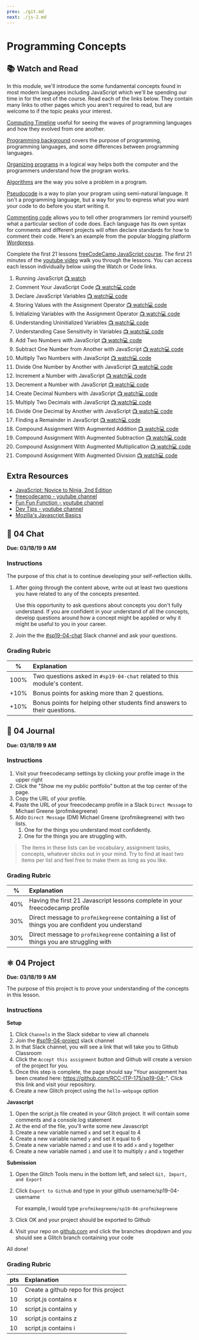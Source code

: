 ```yaml
---
prev: ./git.md
next: ./js-2.md
---
```

# Programming Concepts

## :books: Watch and Read

In this module, we'll introduce the some fundamental concepts found in most modern languages including JavaScript which we'll be spending our time in for the rest of the course. Read each of the links below. They contain many links to other pages which you aren't required to read, but are welcome to if the topic peaks your interest.

[Computing Timeline][] useful for seeing the waves of programming languages and how they evolved from one another.

[Programming background][] covers the purpose of programming, programming languages, and some differences between programming languages.

[Organizing programs][] in a logical way helps both the computer and the programmers understand how the program works.

[Algorithms][] are the way you solve a problem in a program.

[Pseudocode][] is a way to plan your program using semi-natural language. It isn't a programming language, but a way for you to express what you want your code to do before you start writing it.

[Commenting code][] allows you to tell other programmers (or remind yourself) what a particular section of code does. Each language has its own syntax for comments and different projects will often declare standards for how to comment their code. Here's an example from the popular blogging platform [Wordpress][].

Complete the first 21 lessons [freeCodeCamp JavaScript course](https://learn.freecodecamp.org/javascript-algorithms-and-data-structures/basic-javascript/). The first 21 minutes of the [youtube video](https://www.youtube.com/watch?v=PkZNo7MFNFg) walk you through the lessons. You can access each lesson individually below using the Watch or Code links.

1. Running JavaScript [:tv: watch](https://youtube.com/watch?v=PkZNo7MFNFg&amp;t=84s)
2. Comment Your JavaScript Code [:tv: watch](https://youtube.com/watch?v=PkZNo7MFNFg&amp;t=263s)[:computer: code](https://learn.freecodecamp.org/javascript-algorithms-and-data-structures/basic-javascript/comment-your-javascript-code)
3. Declare JavaScript Variables [:tv: watch](https://youtube.com/watch?v=PkZNo7MFNFg&amp;t=356s)[:computer: code](https://learn.freecodecamp.org/javascript-algorithms-and-data-structures/basic-javascript/declare-javascript-variables)
4. Storing Values with the Assignment Operator [:tv: watch](https://youtube.com/watch?v=PkZNo7MFNFg&amp;t=375s)[:computer: code](https://learn.freecodecamp.org/javascript-algorithms-and-data-structures/basic-javascript/storing-values-with-the-assignment-operator)
5. Initializing Variables with the Assignment Operator [:tv: watch](https://youtube.com/watch?v=PkZNo7MFNFg&amp;t=691s)[:computer: code](https://learn.freecodecamp.org/javascript-algorithms-and-data-structures/basic-javascript/initializing-variables-with-the-assignment-operator)
6. Understanding Uninitialized Variables [:tv: watch](https://youtube.com/watch?v=PkZNo7MFNFg&amp;t=718s)[:computer: code](https://learn.freecodecamp.org/javascript-algorithms-and-data-structures/basic-javascript/understanding-uninitialized-variables)
7. Understanding Case Sensitivity in Variables [:tv: watch](https://youtube.com/watch?v=PkZNo7MFNFg&amp;t=760s)[:computer: code](https://learn.freecodecamp.org/javascript-algorithms-and-data-structures/basic-javascript/understanding-case-sensitivity-in-variables)
8. Add Two Numbers with JavaScript [:tv: watch](https://youtube.com/watch?v=PkZNo7MFNFg&amp;t=845s)[:computer: code](https://learn.freecodecamp.org/javascript-algorithms-and-data-structures/basic-javascript/add-two-numbers-with-javascript)
9. Subtract One Number from Another with JavaScript [:tv: watch](https://youtube.com/watch?v=PkZNo7MFNFg&amp;t=874s)[:computer: code](https://learn.freecodecamp.org/javascript-algorithms-and-data-structures/basic-javascript/subtract-one-number-from-another-with-javascript)
10. Multiply Two Numbers with JavaScript [:tv: watch](https://youtube.com/watch?v=PkZNo7MFNFg&amp;t=892s)[:computer: code](https://learn.freecodecamp.org/javascript-algorithms-and-data-structures/basic-javascript/multiply-two-numbers-with-javascript)
11. Divide One Number by Another with JavaScript [:tv: watch](https://youtube.com/watch?v=PkZNo7MFNFg&amp;t=912s)[:computer: code](https://learn.freecodecamp.org/javascript-algorithms-and-data-structures/basic-javascript/divide-one-number-by-another-with-javascript)
12. Increment a Number with JavaScript [:tv: watch](https://youtube.com/watch?v=PkZNo7MFNFg&amp;t=930s)[:computer: code](https://learn.freecodecamp.org/javascript-algorithms-and-data-structures/basic-javascript/increment-a-number-with-javascript)
13. Decrement a Number with JavaScript [:tv: watch](https://youtube.com/watch?v=PkZNo7MFNFg&amp;t=958s)[:computer: code](https://learn.freecodecamp.org/javascript-algorithms-and-data-structures/basic-javascript/decrement-a-number-with-javascript)
14. Create Decimal Numbers with JavaScript [:tv: watch](https://youtube.com/watch?v=PkZNo7MFNFg&amp;t=982s)[:computer: code](https://learn.freecodecamp.org/javascript-algorithms-and-data-structures/basic-javascript/create-decimal-numbers-with-javascript)
15. Multiply Two Decimals with JavaScript [:tv: watch](https://youtube.com/watch?v=PkZNo7MFNFg&amp;t=1008s)[:computer: code](https://learn.freecodecamp.org/javascript-algorithms-and-data-structures/basic-javascript/multiply-two-decimals-with-javascript)
16. Divide One Decimal by Another with JavaScript [:tv: watch](https://youtube.com/watch?v=PkZNo7MFNFg&amp;t=1038s)[:computer: code](https://learn.freecodecamp.org/javascript-algorithms-and-data-structures/basic-javascript/divide-one-decimal-by-another-with-javascript)
17. Finding a Remainder in JavaScript [:tv: watch](https://youtube.com/watch?v=PkZNo7MFNFg&amp;t=1053s)[:computer: code](https://learn.freecodecamp.org/javascript-algorithms-and-data-structures/basic-javascript/finding-a-remainder-in-javascript)
18. Compound Assignment With Augmented Addition [:tv: watch](https://youtube.com/watch?v=PkZNo7MFNFg&amp;t=1102s)[:computer: code](https://learn.freecodecamp.org/javascript-algorithms-and-data-structures/basic-javascript/compound-assignment-with-augmented-addition)
19. Compound Assignment With Augmented Subtraction [:tv: watch](https://youtube.com/watch?v=PkZNo7MFNFg&amp;t=1162s)[:computer: code](https://learn.freecodecamp.org/javascript-algorithms-and-data-structures/basic-javascript/compound-assignment-with-augmented-subtraction)
20. Compound Assignment With Augmented Multiplication [:tv: watch](https://youtube.com/watch?v=PkZNo7MFNFg&amp;t=1218s)[:computer: code](https://learn.freecodecamp.org/javascript-algorithms-and-data-structures/basic-javascript/compound-assignment-with-augmented-multiplication)
21. Compound Assignment With Augmented Division [:tv: watch](https://youtube.com/watch?v=PkZNo7MFNFg&amp;t=1251s)[:computer: code](https://learn.freecodecamp.org/javascript-algorithms-and-data-structures/basic-javascript/compound-assignment-with-augmented-division)

## Extra Resources

* [JavaScript: Novice to Ninja, 2nd Edition][2]
* [freecodecamp - youtube channel][5]
* [Fun Fun Function - youtube channel][6]
* [Dev Tips - youtube channel][7]
* [Mozilla's Javascript Basics][1]

<div class="asn chat">

## :speech_balloon: 04 Chat

**Due: 03/18/19 9 AM**

### Instructions

The purpose of this chat is to continue developing your self-reflection skills.

1. After going through the content above, write out at least two questions you have related to any of the concepts presented.

    Use this opportunity to ask questions about concepts you don't fully understand. If you are confident in your understand of all the concepts, develop questions around how a concept might be applied or why it might be useful to you in your career.

1. Join the the [#sp19-04-chat][] Slack channel and ask your questions.

### Grading Rubric

| % | Explanation|
|-----|:--------|
| 100% | Two questions asked in `#sp19-04-chat` related to this module's content. |
| +10% | Bonus points for asking more than 2 questions. |
| +10% | Bonus points for helping other students find answers to their questions. |

</div>

<div class="asn journal">

## :memo: 04 Journal

**Due: 03/18/19 9 AM**

### Instructions

1. Visit your freecodecamp settings by clicking your profile image in the upper right
1. Click the "Show me my public portfolio" button at the top center of the page.
1. Copy the URL of your profile.
1. Paste the URL of your freecodecamp profile in a Slack `Direct Message` to Michael Greene (profmikegreene)
1. Aldo `Direct Message` (DM) Michael Greene (profmikegreene) with two lists.
    1. One for the things you understand most confidently.
    1. One for the things you are struggling with.

>The items in these lists can be vocabulary, assignment tasks, concepts, whatever sticks out in your mind. Try to find at least two items per list and feel free to make them as long as you like.

### Grading Rubric

| % | Explanation|
|-----|:--------|
| 40% | Having the first 21 Javascript lessons complete in your freecodecamp profile |
| 30% | Direct message to `profmikegreene` containing a list of things you are confident you understand |
| 30% | Direct message to `profmikegreene` containing a list of things you are struggling with |

</div>

<div class="asn project">

## :atom_symbol: 04 Project

**Due: 03/18/19 9 AM**

The purpose of this project is to prove your understanding of the concepts in this lesson.

### Instructions

**Setup**

1. Click `Channels` in the Slack sidebar to view all channels
1. Join the [#sp19-04-project][] slack channel
1. In that Slack channel, you will see a link that will take you to Github Classroom
1. Click the `Accept this assignment` button and Github will create a version of the project for you.
1. Once this step is complete, the page should say "Your assignment has been created here: https://github.com/RCC-ITP-175/sp19-04-". Click this link and visit your repository.
1. Create a new Glitch project using the `hello-webpage` option

**Javascript**

1. Open the script.js file created in your Glitch project. It will contain some comments and a console.log statement
1. At the end of the file, you'll write some new Javascript
1. Create a new variable named `x` and set it equal to 4
1. Create a new variable named `y` and set it equal to 6
1. Create a new variable named `z` and use it to add `x` and `y` together
1. Create a new variable named `i` and use it to multiply `z` and `x` together

**Submission**

1. Open the Glitch Tools menu in the bottom left, and select `Git, Import, and Export`
1. Click `Export to Github` and type in your github username/sp19-04-username

    For example, I would type `profmikegreene/sp19-04-profmikegreene`

1. Click OK and your project should be exported to Github
1. Visit your repo on [github.com][] and click the branches dropdown and you should see a Glitch branch containing your code

All done!

### Grading Rubric

| pts | Explanation|
|-----|:--------|
| 10 | Create a github repo for this project |
| 10 | script.js contains x |
| 10 | script.js contains y |
| 10 | script.js contains z |
| 10 | script.js contains i |

</div>

[//]: # (References)
[github.com]: https://github.com "Github homepage"
[codecademy.com]: https://www.codecademy.com/ "codecademy homepage"
[glitch.com]: https://glitch.com "Glitch homepage"
[freecodecamp.org]: https://www.freecodecamp.org "freeCodeCamp homepage"
[Computing Timeline]: https://en.wikipedia.org/wiki/Timeline_of_computing "Computing Timeline"
[Programming background]: https://en.wikiversity.org/wiki/Introduction_to_Programming/About_Programming "Programming background"
[Algorithms]: https://en.wikiversity.org/wiki/What_is_an_Algorithm "Algorithms"
[Pseudocode]: https://en.wikiversity.org/wiki/How_to_go_about_implementing_a_problem_solution_as_a_program
[Organizing programs]: https://en.wikiversity.org/wiki/Introduction_to_Programming/Organization "Organizing programs"
[#sp19-04-chat]: https://rccitp175.slack.com/messages/CGV01T9ST "#sp19-04-chat Slack channel"
[#sp19-04-project]: https://rccitp175.slack.com/messages/CGVN987AS "#sp19-04-project Slack channel"
[Commenting code]: https://en.wikipedia.org/wiki/Comment_(computer_programming) "Commenting code"
[Wordpress]: https://make.wordpress.org/core/handbook/best-practices/coding-standards/javascript/#comments "Wordpress Javascript comments standards"
[1]: https://developer.mozilla.org/en-US/docs/Learn/Getting_started_with_the_web/JavaScript_basics#Language_basics_crash_course
[2]: https://proquest-safaribooksonline-com.ezrcc.vccs.edu:2443/book/programming/javascript/9781492023623
[5]: https://www.youtube.com/channel/UC8butISFwT-Wl7EV0hUK0BQ
[6]: https://www.youtube.com/channel/UCO1cgjhGzsSYb1rsB4bFe4Q
[7]: https://www.youtube.com/user/DevTipsForDesigners